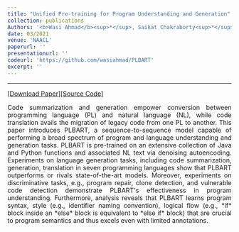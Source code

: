```yaml
---
title: "Unified Pre-training for Program Understanding and Generation"
collection: publications
Authors: '<b>Wasi Ahmad</b><sup>*</sup>, Saikat Chakraborty<sup>*</sup>, Baishakhi Ray, and Kai-Wei Chang.'
date: 03/2021
venue: 'NAACL'
paperurl: ''
presentationurl: ''
codeurl: 'https://github.com/wasiahmad/PLBART'
excerpt: ''
---
```

---
<a href='' target="_blank">[Download Paper]</a><a href='https://github.com/wasiahmad/PLBART' target="_blank">[Source Code]</a>

<p align="justify">
Code summarization and generation empower conversion between programming language (PL) and natural language (NL), while code translation avails the migration of legacy code from one PL to another. This paper introduces PLBART, a sequence-to-sequence model capable of performing a broad spectrum of program and language understanding and generation tasks. PLBART is pre-trained on an extensive collection of Java and Python functions and associated NL text via denoising autoencoding. Experiments on language generation tasks, including code summarization, generation, translation in seven programming languages show that PLBART outperforms or rivals state-of-the-art models. Moreover, experiments on discriminative tasks, e.g., program repair, clone detection, and vulnerable code detection demonstrate PLBART's effectiveness in program understanding. Furthermore, analysis reveals that PLBART learns program syntax, style (e.g., identifier naming convention), logical flow (e.g., *if* block inside an *else* block is equivalent to *else if* block) that are crucial to program semantics and thus excels even with limited annotations.
</p>

